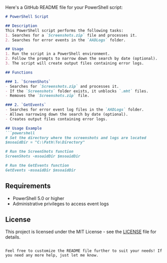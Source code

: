 Here's a GitHub README file for your PowerShell script:

```markdown
# PowerShell Script

## Description
This PowerShell script performs the following tasks:
1. Searches for a `Screenshots.zip` file and processes it.
2. Searches for error events in the `AADLogs` folder.

## Usage
1. Run the script in a PowerShell environment.
2. Follow the prompts to narrow down the search by date (optional).
3. The script will create output files containing error logs.

## Functions

### 1. `ScreenShots`
- Searches for `Screenshots.zip` and processes it.
- If the `Screenshots` folder exists, it unblocks `.mht` files.
- Removes the `Screenshots.zip` file.

### 2. `GetEvents`
- Searches for error event log files in the `AADLogs` folder.
- Allows narrowing down the search by date (optional).
- Creates output files containing error logs.

## Usage Example
```powershell
# Set the directory where the screenshots and logs are located
$msoaidDir = "C:\Path\To\Directory"

# Run the ScreenShots function
ScreenShots -msoaidDir $msoaidDir

# Run the GetEvents function
GetEvents -msoaidDir $msoaidDir
```

## Requirements
- PowerShell 5.0 or higher
- Administrative privileges to access event logs

## License
This project is licensed under the MIT License - see the [LICENSE](LICENSE) file for details.
```

Feel free to customize the README file further to suit your needs! If you need any more help, just let me know.